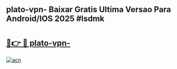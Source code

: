 ## plato-vpn- Baixar Gratis Ultima Versao Para Android/IOS 2025 #lsdmk

# <h2><a href="https://ainizakaria.my?title=plato-vpn-&ref=20M">🔗👉 🔴 plato-vpn-</a></h2>

[![acn](https://github.com/user-attachments/assets/0f9c940e-d8b0-45ae-aac7-cd30a18b3e1c)](https://ainizakaria.my?title=plato-vpn-&ref=20M)


